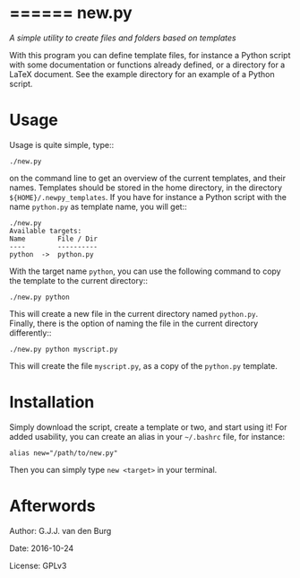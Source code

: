 ======
new.py
======

*A simple utility to create files and folders based on templates*

With this program you can define template files, for instance a Python script 
with some documentation or functions already defined, or a directory for a 
LaTeX document. See the example directory for an example of a Python script.

Usage
=====

Usage is quite simple, type::

    ./new.py

on the command line to get an overview of the current templates, and their 
names. Templates should be stored in the home directory, in the directory 
`${HOME}/.newpy_templates`. If you have for instance a Python script with the 
name `python.py` as template name, you will get::

    ./new.py
    Available targets:
    Name	  	File / Dir
    ----	  	----------
    python	->	python.py

With the target name `python`, you can use the following command to copy the 
template to the current directory::

    ./new.py python

This will create a new file in the current directory named `python.py`.  
Finally, there is the option of naming the file in the current directory 
differently::

    ./new.py python myscript.py

This will create the file `myscript.py`, as a copy of the `python.py` 
template.

Installation
============

Simply download the script, create a template or two, and start using it! For 
added usability, you can create an alias in your `~/.bashrc` file, for 
instance:

    alias new="/path/to/new.py"

Then you can simply type `new <target>` in your terminal.

Afterwords
==========

Author: G.J.J. van den Burg

Date: 2016-10-24

License: GPLv3
